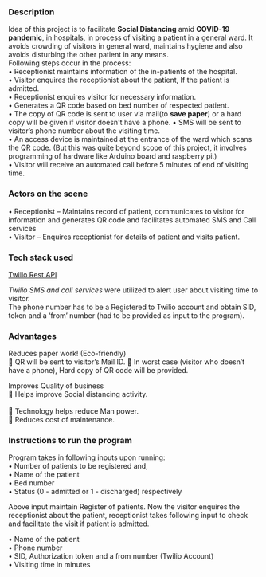 ### Description

Idea of this project is to facilitate **Social Distancing** amid **COVID-19 pandemic**, in hospitals, in process of visiting a patient in a general ward. It avoids crowding of visitors in general ward, maintains hygiene and also avoids disturbing the other patient in any means. <br>
Following steps occur in the process: <br>
  • Receptionist maintains information of the in-patients of the hospital. <br/>
  • Visitor enquires the receptionist about the patient, If the patient is admitted. <br/>
  • Receptionist enquires visitor for necessary information. <br/>
  • Generates a QR code based on bed number of respected patient. <br/>
  • The copy of QR code is sent to user via mail(to **save paper**) or a hard copy will be given if visitor doesn't have a phone. 
  • SMS will be sent to visitor’s phone number about the visiting time. <br/>
  • An access device is maintained at the entrance of the ward which scans the QR code. (But this was quite beyond scope of this             project, it involves programming of hardware like Arduino board and raspberry pi.) <br/>
  • Visitor will receive an automated call before 5 minutes of end of visiting time. <br/>
  
  
  
### Actors on the scene <br/>

•	Receptionist – Maintains record of patient, communicates to visitor for information and generates QR code and facilitates automated SMS and Call services <br/>
•	Visitor –   Enquires receptionist for details of patient and visits patient. <br/>


### Tech stack used <br/>

[Twilio Rest API](https://www.twilio.com/) <br/>

*Twilio SMS and call services* were utilized to alert user about visiting time to visitor. <br/>
The phone number has to be a Registered to Twilio account and obtain SID, token and a ‘from’ number (had to be provided as input to the program). <br/>


### Advantages <br/>
 Reduces paper work! (Eco-friendly) <br/>
	QR will be sent to visitor’s Mail ID. 
	In worst case (visitor who doesn’t have a phone), Hard copy of QR code will be provided. <br/>

 Improves Quality of business <br/>
 Helps improve Social distancing activity. <br>   
	Technology helps reduce Man power. <br/>
	Reduces cost of maintenance. <br/>


### Instructions to run the program  <br/>

Program takes in following inputs upon running: <br/>
•	Number of patients to be registered and, <br/>
•	Name of the patient <br/>
•	Bed number <br/>
•	Status (0 - admitted or 1 - discharged) respectively  <br/>

Above input maintain Register of patients. Now the visitor enquires the receptionist about the patient, receptionist takes following input to check and facilitate the visit if patient is admitted. <br/>

•	Name of the patient  <br/>
•	Phone number  <br/>
•	SID, Authorization token and a from number (Twilio Account)  <br/>
•	Visiting time in minutes <br/>
